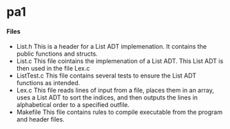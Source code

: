 # pa1

#### Files
- List.h
	This is a header for a List ADT implemenation. It contains the public functions and structs.
- List.c 
	This file cointains the implemenation of a List ADT. This List ADT is then used in the file Lex.c
- ListTest.c
	This file contains several tests to ensure the List ADT functions as intended.
- Lex.c 
	This file reads lines of input from a file, places them in an array, uses a List ADT to sort the indices, and then outputs the lines in alphabetical order to a specified outfile.
- Makefile 
	This file contains rules to compile executable from the program and header files.

